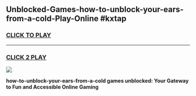 
## Unblocked-Games-how-to-unblock-your-ears-from-a-cold-Play-Online #kxtap
<h3>
<a href="https://news.freeplayer.one?title=how-to-unblock-your-ears-from-a-cold&ref=3">CLICK TO PLAY</a></h3>
<hr>

<h3>
<a href="https://news.freeplayer.one?title=how-to-unblock-your-ears-from-a-cold&ref=3">CLICK 2 PLAY</a>
  
</h3>

<a href="https://news.freeplayer.one?title=how-to-unblock-your-ears-from-a-cold&ref=3"><img src="https://clearcache.store/games.png"></a>


**how-to-unblock-your-ears-from-a-cold games unblocked: Your Gateway to Fun and Accessible Online Gaming**
